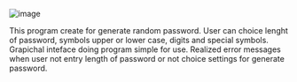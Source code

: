 ![image](https://github.com/DrDowellsHead/Password-Generator/assets/64928875/bb4158cd-92b2-4255-86f6-bcabe821eb0d)

This program create for generate random password. User can choice lenght of password, symbols upper or lower case, digits and special symbols.
Grapichal inteface doing program simple for use.
Realized error messages when user not entry length of password or not choice settings for generate password.
